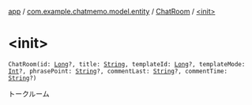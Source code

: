 [app](../../index.md) / [com.example.chatmemo.model.entity](../index.md) / [ChatRoom](index.md) / [&lt;init&gt;](./-init-.md)

# &lt;init&gt;

`ChatRoom(id: `[`Long`](https://kotlinlang.org/api/latest/jvm/stdlib/kotlin/-long/index.html)`?, title: `[`String`](https://kotlinlang.org/api/latest/jvm/stdlib/kotlin/-string/index.html)`, templateId: `[`Long`](https://kotlinlang.org/api/latest/jvm/stdlib/kotlin/-long/index.html)`?, templateMode: `[`Int`](https://kotlinlang.org/api/latest/jvm/stdlib/kotlin/-int/index.html)`?, phrasePoint: `[`String`](https://kotlinlang.org/api/latest/jvm/stdlib/kotlin/-string/index.html)`?, commentLast: `[`String`](https://kotlinlang.org/api/latest/jvm/stdlib/kotlin/-string/index.html)`?, commentTime: `[`String`](https://kotlinlang.org/api/latest/jvm/stdlib/kotlin/-string/index.html)`?)`

トークルーム

